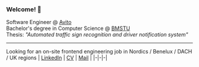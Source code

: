 ### Welcome! 👋

Software Engineer @ [Avito](https://avito.ru)\
Bachelor's degree in Computer Science @ [BMSTU](https://bmstu.ru)\
Thesis: <i>"Automated traffic sign recognition and driver notification system"</i>

---

Looking for an on-site frontend engineering job in Nordics / Benelux / DACH / UK regions
| [LinkedIn](https://linkedin.com/in/mikegsrv) | [CV](https://gusarov.dev/cv) | [Mail](mailto:mikhail@gusarov.dev) |
|-|-|-|